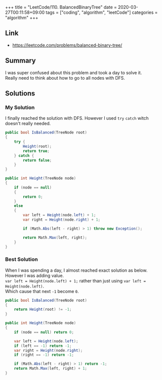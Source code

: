 +++
title = "LeetCode/110. BalancedBinaryTree"
date = 2020-03-27T00:11:58+09:00
tags = ["coding", "algorithm", "leetCode"]
categories = "algorithm"
+++

<div class="description">

## Link

- https://leetcode.com/problems/balanced-binary-tree/

## Summary

I was super confused about this problem and took a day to solve it. <br/>
Really need to think about how to go to all nodes with DFS.

## Solutions

### My Solution

I finally reached the solution with DFS. However I used `try` `catch` witch doesn't really needed.

```cs
public bool IsBalanced(TreeNode root)
{
	try {
		Height(root);
		return true;
	} catch {
		return false;
	}
}

public int Height(TreeNode node)
{
	if (node == null)
	{
		return 0;
	}
	else
	{
		var left = Height(node.left) + 1;
		var right = Height(node.right) + 1;

		if (Math.Abs(left - right) > 1) throw new Exception();

		return Math.Max(left, right);
	}
}
```

### Best Solution

When I was spending a day, I almost reached exact solution as below. However I was adding value. <br/>
 `var left = Height(node.left) + 1;` rather than just using `var left = Height(node.left)`. <br/>
 Which cause that next `-1` become `0`.

```cs
public bool IsBalanced(TreeNode root)
{
	return Height(root) != -1;
}

public int Height(TreeNode node)
{
	if (node == null) return 0;

	var left = Height(node.left);
	if (left == -1) return -1;
	var right = Height(node.right);
	if (right == -1) return -1;

	if (Math.Abs(left - right) > 1) return -1;
	return Math.Max(left, right) + 1;
}
```